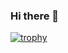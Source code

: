 ### Hi there 👋

<!--
**RiaaMishraa/RiaaMishraa** is a ✨ _special_ ✨ repository because its `README.md` (this file) appears on your GitHub profile.

Here are some ideas to get you started:

- 🔭 I’m currently working on building an AI assistant
- 🌱 I’m currently learning tableau
- 💬 Ask me about Marvel and Football
- 📫 How to reach me: Email - riarmishra332@gmail.com
- 😄 Pronouns: She/Her
- ⚡ Fun fact: This is my third github account (I messed up with the previous two)
-->

[![trophy](https://github-profile-trophy.vercel.app/?username=RiaaMishraa)](https://github.com/ryo-ma/github-profile-trophy)

